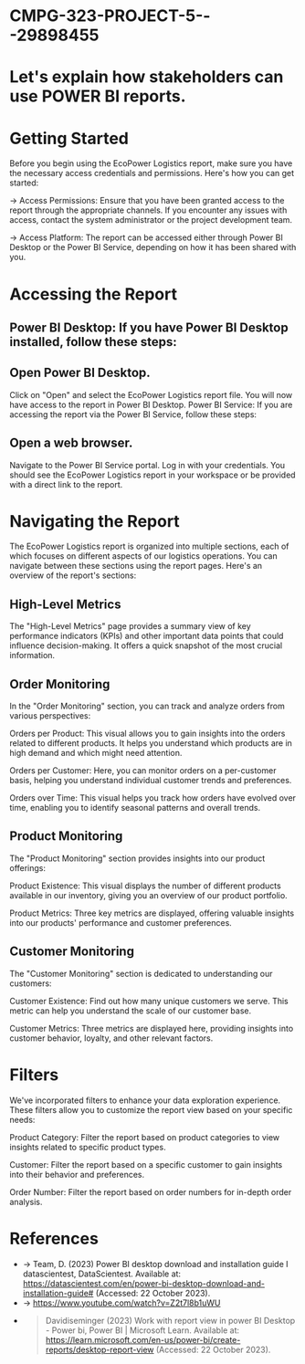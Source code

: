 # CMPG-323-PROJECT-5---29898455
# Let's explain how stakeholders can use POWER BI reports.

# Getting Started
Before you begin using the EcoPower Logistics report, make sure you have the necessary access credentials and permissions. Here's how you can get started:

-> Access Permissions: Ensure that you have been granted access to the report through the appropriate channels. If you encounter any issues with access, contact the system administrator or the project development team.

-> Access Platform: The report can be accessed either through Power BI Desktop or the Power BI Service, depending on how it has been shared with you.

# Accessing the Report
## Power BI Desktop: If you have Power BI Desktop installed, follow these steps:

## Open Power BI Desktop.
Click on "Open" and select the EcoPower Logistics report file.
You will now have access to the report in Power BI Desktop.
Power BI Service: If you are accessing the report via the Power BI Service, follow these steps:

## Open a web browser.
Navigate to the Power BI Service portal.
Log in with your credentials.
You should see the EcoPower Logistics report in your workspace or be provided with a direct link to the report.

# Navigating the Report
The EcoPower Logistics report is organized into multiple sections, each of which focuses on different aspects of our logistics operations. You can navigate between these sections using the report pages. Here's an overview of the report's sections:

## High-Level Metrics
The "High-Level Metrics" page provides a summary view of key performance indicators (KPIs) and other important data points that could influence decision-making. It offers a quick snapshot of the most crucial information.

## Order Monitoring
In the "Order Monitoring" section, you can track and analyze orders from various perspectives:

Orders per Product: This visual allows you to gain insights into the orders related to different products. It helps you understand which products are in high demand and which might need attention.

Orders per Customer: Here, you can monitor orders on a per-customer basis, helping you understand individual customer trends and preferences.

Orders over Time: This visual helps you track how orders have evolved over time, enabling you to identify seasonal patterns and overall trends.

## Product Monitoring
The "Product Monitoring" section provides insights into our product offerings:

Product Existence: This visual displays the number of different products available in our inventory, giving you an overview of our product portfolio.

Product Metrics: Three key metrics are displayed, offering valuable insights into our products' performance and customer preferences.

## Customer Monitoring
The "Customer Monitoring" section is dedicated to understanding our customers:

Customer Existence: Find out how many unique customers we serve. This metric can help you understand the scale of our customer base.

Customer Metrics: Three metrics are displayed here, providing insights into customer behavior, loyalty, and other relevant factors.

# Filters
We've incorporated filters to enhance your data exploration experience. These filters allow you to customize the report view based on your specific needs:

Product Category: Filter the report based on product categories to view insights related to specific product types.

Customer: Filter the report based on a specific customer to gain insights into their behavior and preferences.

Order Number: Filter the report based on order numbers for in-depth order analysis.

# References
- -> Team, D. (2023) Power BI desktop download and installation guide I datascientest, DataScientest. Available at: https://datascientest.com/en/power-bi-desktop-download-and-installation-guide# (Accessed: 22 October 2023).
- -> https://www.youtube.com/watch?v=Z2t7l8b1uWU
- > Davidiseminger (2023) Work with report view in power BI Desktop - Power bi, Power BI | Microsoft Learn. Available at: https://learn.microsoft.com/en-us/power-bi/create-reports/desktop-report-view (Accessed: 22 October 2023).

